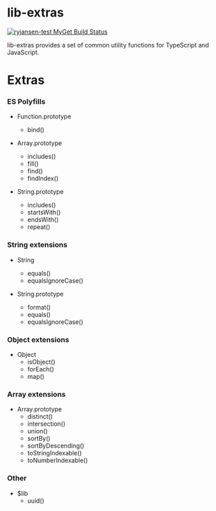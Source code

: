 # lib-extras
[![ryjansen-test MyGet Build Status](https://www.myget.org/BuildSource/Badge/ryjansen-test?identifier=cc7dfddd-6806-4b18-b3ec-f2d589023028)](https://www.myget.org/)

lib-extras provides a set of common utility functions for TypeScript and JavaScript.

# Extras

### ES Polyfills

* Function.prototype
  * bind()

* Array.prototype
  * includes()
  * fill()
  * find()
  * findIndex()


* String.prototype
  * includes()
  * startsWith()
  * endsWith()
  * repeat()

### String extensions

* String
  * equals()
  * equalsIgnoreCase()


* String.prototype
  * format()
  * equals()
  * equalsIgnoreCase()

### Object extensions

* Object
  * isObject()
  * forEach()
  * map()

### Array extensions

* Array.prototype
  * distinct()
  * intersection()
  * union()
  * sortBy()
  * sortByDescending()
  * toStringIndexable()
  * toNumberIndexable()
  
### Other

* $lib
  * uuid()
